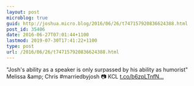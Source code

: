```yaml
---
layout: post
microblog: true
guid: http://joshua.micro.blog/2016/06/26/t747157920836624388.html
post_id: 35406
date: 2016-06-27T07:01:44+1100
lastmod: 2019-07-30T17:41:22+1100
type: post
url: /2016/06/26/t747157920836624388.html
---
```

"Josh's ability as a speaker is only surpassed by his ability as humorist" Melissa &amp;amp; Chris #marriedbyjosh 📷 KCL [t.co/b6zpLTnfN...](https://t.co/b6zpLTnfNL)

